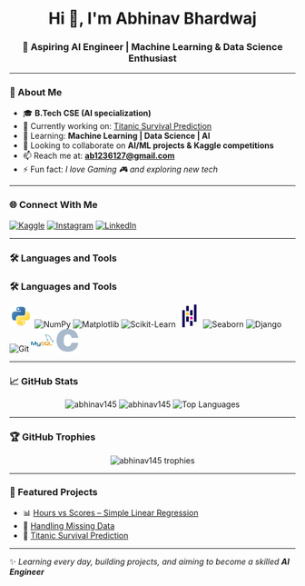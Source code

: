 <h1 align="center">Hi 👋, I'm Abhinav Bhardwaj</h1>
<h3 align="center">🚀 Aspiring AI Engineer | Machine Learning & Data Science Enthusiast</h3>

---

### 🌟 About Me  
- 🎓 **B.Tech CSE (AI specialization)** 
- 🔭 Currently working on: [Titanic Survival Prediction](https://titanic-survived-pridict-jiayyi69uhjuzhfe65azfv.streamlit.app/)  
- 🌱 Learning: **Machine Learning | Data Science | AI**  
- 🤝 Looking to collaborate on **AI/ML projects & Kaggle competitions**  
- 📫 Reach me at: **ab1236127@gmail.com**  
- ⚡ Fun fact: *I love Gaming 🎮 and exploring new tech*  

---

### 🌐 Connect With Me  
<p align="left">
<a href="https://kaggle.com/abhinavbhardwaj425" target="blank"><img align="center" src="https://raw.githubusercontent.com/rahuldkjain/github-profile-readme-generator/master/src/images/icons/Social/kaggle.svg" alt="Kaggle" height="30" width="40" /></a>
<a href="https://instagram.com/abhinavbhardwaj425" target="blank"><img align="center" src="https://raw.githubusercontent.com/rahuldkjain/github-profile-readme-generator/master/src/images/icons/Social/instagram.svg" alt="Instagram" height="30" width="40" /></a>
<a href="https://linkedin.com/in/abhinavbhardwaj" target="blank"><img align="center" src="https://cdn-icons-png.flaticon.com/512/174/174857.png" alt="LinkedIn" height="30" width="30" /></a>
</p>

---

### 🛠️ Languages and Tools  
### 🛠️ Languages and Tools  
<p align="left">
  <!-- Python -->
  <img src="https://raw.githubusercontent.com/devicons/devicon/master/icons/python/python-original.svg" alt="Python" width="40" height="40"/> 

  <!-- NumPy -->
  <img src="https://upload.wikimedia.org/wikipedia/commons/3/31/NumPy_logo_2020.svg" alt="NumPy" width="40" height="40"/> 

  <!-- Matplotlib -->
<!-- Matplotlib -->
<img src="https://upload.wikimedia.org/wikipedia/commons/8/84/Matplotlib_icon.svg" alt="Matplotlib" width="40" height="40"/>


  <!-- Scikit-learn -->
  <img src="https://upload.wikimedia.org/wikipedia/commons/0/05/Scikit_learn_logo_small.svg" alt="Scikit-Learn" width="40" height="40"/> 

  <!-- Pandas -->
  <img src="https://raw.githubusercontent.com/devicons/devicon/master/icons/pandas/pandas-original.svg" alt="Pandas" width="40" height="40"/> 

  <!-- Seaborn -->
  <img src="https://seaborn.pydata.org/_images/logo-mark-lightbg.svg" alt="Seaborn" width="40" height="40"/> 

  <!-- Django -->
  <img src="https://cdn.worldvectorlogo.com/logos/django.svg" alt="Django" width="40" height="40"/> 

  <!-- Git -->
  <img src="https://www.vectorlogo.zone/logos/git-scm/git-scm-icon.svg" alt="Git" width="40" height="40"/> 

  <!-- MySQL -->
  <img src="https://raw.githubusercontent.com/devicons/devicon/master/icons/mysql/mysql-original-wordmark.svg" alt="MySQL" width="40" height="40"/> 

  <!-- C -->
  <img src="https://raw.githubusercontent.com/devicons/devicon/master/icons/c/c-original.svg" alt="C" width="40" height="40"/> 
</p>

---

### 📈 GitHub Stats  
<p align="center">
  <img src="https://github-readme-stats.vercel.app/api?username=abhinav145&show_icons=true&locale=en" alt="abhinav145" />
  <img src="https://github-readme-streak-stats.herokuapp.com/?user=abhinav145&" alt="abhinav145" />
  <img src="https://github-readme-stats.vercel.app/api/top-langs?username=abhinav145&show_icons=true&locale=en&layout=compact" alt="Top Languages" />
</p>

---

### 🏆 GitHub Trophies  
<p align="center"> 
  <img src="https://github-profile-trophy.vercel.app/?username=abhinav145&theme=algolia&row=1&column=6" alt="abhinav145 trophies" />
</p>

---

### 🚀 Featured Projects  
- 📊 [Hours vs Scores – Simple Linear Regression](https://github.com/Abhinav145/Hours--vs-Score)  
- 🧾 [Handling Missing Data](https://github.com/Abhinav145/handling_missing_data)  
- 🚢 [Titanic Survival Prediction](https://titanic-survived-pridict-jiayyi69uhjuzhfe65azfv.streamlit.app/)  

---

✨ *Learning every day, building projects, and aiming to become a skilled **AI Engineer***  
